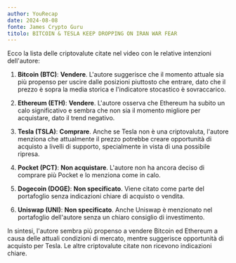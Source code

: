 ```yaml
---
author: YouRecap
date: 2024-08-08
fonte: James Crypto Guru
titolo: BITCOIN & TESLA KEEP DROPPING ON IRAN WAR FEAR
---
```


Ecco la lista delle criptovalute citate nel video con le relative intenzioni dell'autore:

1. **Bitcoin (BTC)**: **Vendere**. L'autore suggerisce che il momento attuale sia più propenso per uscire dalle posizioni piuttosto che entrare, dato che il prezzo è sopra la media storica e l'indicatore stocastico è sovraccarico. 

2. **Ethereum (ETH)**: **Vendere**. L'autore osserva che Ethereum ha subito un calo significativo e sembra che non sia il momento migliore per acquistare, dato il trend negativo.

3. **Tesla (TSLA)**: **Comprare**. Anche se Tesla non è una criptovaluta, l'autore menziona che attualmente il prezzo potrebbe creare opportunità di acquisto a livelli di supporto, specialmente in vista di una possibile ripresa.

4. **Pocket (PCT)**: **Non acquistare**. L'autore non ha ancora deciso di comprare più Pocket e lo menziona come in calo.

5. **Dogecoin (DOGE)**: **Non specificato**. Viene citato come parte del portafoglio senza indicazioni chiare di acquisto o vendita.

6. **Uniswap (UNI)**: **Non specificato**. Anche Uniswap è menzionato nel portafoglio dell'autore senza un chiaro consiglio di investimento.

In sintesi, l'autore sembra più propenso a vendere Bitcoin ed Ethereum a causa delle attuali condizioni di mercato, mentre suggerisce opportunità di acquisto per Tesla. Le altre criptovalute citate non ricevono indicazioni chiare.
